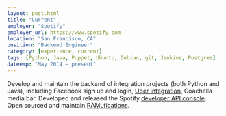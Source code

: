 ```yaml
---
layout: post.html
title: "Current"
employer: "Spotify"
employer_url: https://www.spotify.com
location: "San Francisco, CA"
position: "Backend Engineer"
category: [experience, current]
tags: [Python, Java, Puppet, Ubuntu, Debian, git, Jenkins, Postgres]
dateemp: "May 2014 – present"
---
```


Develop and maintain the backend of integration projects (both Python and Java), including Facebook sign up and login, [Uber integration][1], Coachella media bar. Developed and released the Spotify [developer API console][2]. Open sourced and maintain [RAMLfications][3].

[1]: https://news.spotify.com/us/2014/11/17/uber/
[2]: https://developer.spotify.com/web-api/console/
[3]: https://ramlfications.readthedocs.org
